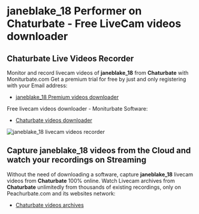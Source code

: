 # janeblake_18 Performer on Chaturbate - Free LiveCam videos downloader

## Chaturbate Live Videos Recorder

Monitor and record livecam videos of **janeblake_18** from **Chaturbate** with Moniturbate.com
Get a premium trial for free by just and only registering with your Email address:
* [janeblake_18 Premium videos downloader](https://moniturbate.com/request-demo-licence-key.html)

Free livecam videos downloader - Moniturbate Software:
* [Chaturbate videos downloader](https://moniturbate.com/moniturbate-download-software.html)

![janeblake_18 livecam videos recorder](https://peachurnet.com/templates/moniturbate-software.png)


## Capture janeblake_18 videos from the Cloud and watch your recordings on Streaming

Without the need of downloading a software, capture **janeblake_18** livecam videos from **Chaturbate** 100% online.
Watch Livecam archives from **Chaturbate** unlimitedly from thousands of existing recordings, only on Peachurbate.com and its websites network:
* [Chaturbate videos archives](https://peachurnet.com/)